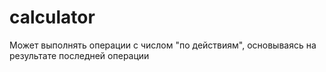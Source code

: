 # calculator
Может выполнять операции с числом "по действиям", основываясь на результате последней операции
